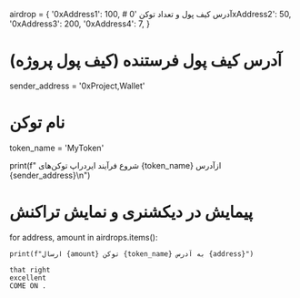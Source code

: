 airdrop = {
    '0xAddress1': 100,  # آدرس کیف پول و تعداد توکن
    '0xAddress2': 50,
    '0xAddress3': 200,
    '0xAddress4': 7,
}
# آدرس کیف پول فرستنده (کیف پول پروژه)
sender_address = '0xProject,Wallet'

# نام توکن
token_name = 'MyToken'

print(f" شروع فرآیند ایردراپ توکن‌های {token_name} ازآدرس {sender_address}\n")
# پیمایش در دیکشنری و نمایش تراکنش‌
for address, amount in airdrops.items():

    print(f"ارسال {amount} توکن {token_name} به آدرس {address}")

    that right
    excellent
    COME ON .
    
